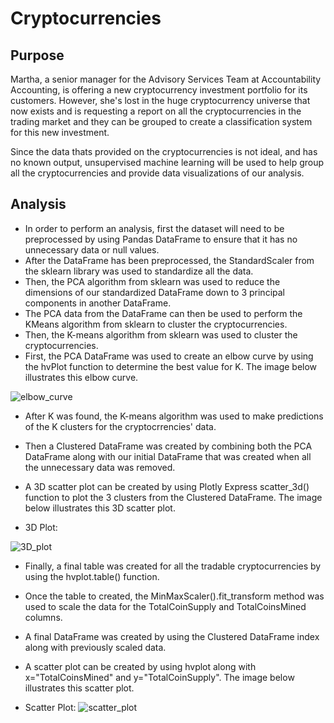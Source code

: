 # Cryptocurrencies

## Purpose

Martha, a senior manager for the Advisory Services Team at Accountability Accounting, is offering a new cryptocurrency investment portfolio for its customers. However, she's lost in the huge cryptocurrency universe that now exists and is requesting a report on all the cryptocurrencies in the trading market and they can be grouped to create a classification system for this new investment.

Since the data thats provided on the cryptocurrencies is not ideal, and has no known output, unsupervised machine learning will be used to help group all the cryptocurrencies and provide data visualizations of our analysis.

## Analysis

- In order to perform an analysis, first the dataset will need to be preprocessed by using Pandas DataFrame to ensure that it has no unnecessary data or null values.
- After the DataFrame has been preprocessed, the StandardScaler from the sklearn library was used to standardize all the data. 
- Then, the PCA algorithm from sklearn was used to reduce the dimensions of our standardized DataFrame down to 3 principal components in another DataFrame.
- The PCA data from the DataFrame can then be used to perform the KMeans algorithm from sklearn to cluster the cryptocurrencies. 
- Then, the K-means algorithm from sklearn was used to cluster the cryptocurrencies.
- First, the PCA DataFrame was used to create an elbow curve by using the hvPlot function to determine the best value for K. The image below illustrates this elbow curve.

![elbow_curve](https://user-images.githubusercontent.com/75760493/117601431-fa7e2c80-b113-11eb-9cc2-6dd02a509f9d.png)

- After K was found, the K-means algorithm was used to make predictions of the K clusters for the cryptocrrencies' data.
- Then a Clustered DataFrame was created by combining both the PCA DataFrame along with our initial DataFrame that was created when all the unnecessary data was removed.
- A 3D scatter plot can be created by using Plotly Express scatter_3d() function to plot the 3 clusters from the Clustered DataFrame. The image below illustrates this 3D scatter plot.

- 3D Plot:

![3D_plot](https://user-images.githubusercontent.com/75760493/117601925-0fa78b00-b115-11eb-9753-c9fdfcd6df91.png)

- Finally, a final table was created for all the tradable cryptocurrencies by using the hvplot.table() function.
- Once the table to created, the MinMaxScaler().fit_transform method was used to scale the data for the TotalCoinSupply and TotalCoinsMined columns. 
- A final DataFrame was created by using the Clustered DataFrame index along with previously scaled data.
- A scatter plot can be created by using hvplot along with x="TotalCoinsMined" and y="TotalCoinSupply". The image below illustrates this scatter plot.


- Scatter Plot:
![scatter_plot](https://user-images.githubusercontent.com/75760493/117601961-24841e80-b115-11eb-8428-6233c1f4c839.png)
